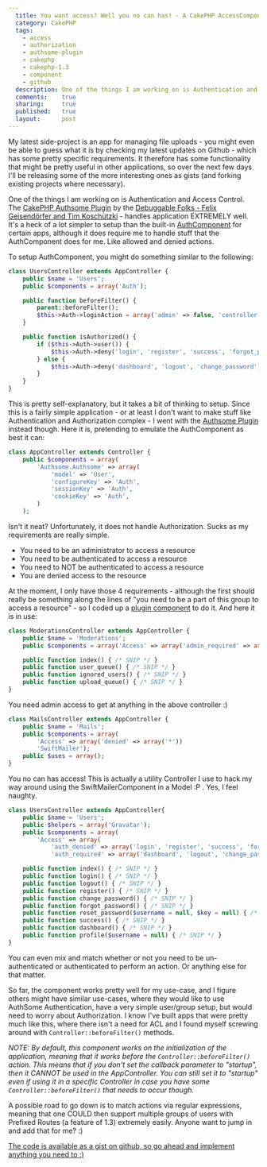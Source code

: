 ```yaml
---
  title: You want access? Well you no can has! - A CakePHP AccessComponent
  category: CakePHP
  tags:
    - access
    - authorization
    - authsome-plugin
    - cakephp
    - cakephp-1.3
    - component
    - github
  description: One of the things I am working on is Authentication and Access Control. While Authsome Component takes care of authentication, we still need something more.
  comments:    true
  sharing:     true
  published:   true
  layout:      post
---
```


My latest side-project is an app for managing file uploads - you might even be able to guess what it is by checking my latest updates on Github - which has some pretty specific requirements. It therefore has some functionality that might be pretty useful in other applications, so over the next few days I'll be releasing some of the more interesting ones as gists (and forking existing projects where necessary).

One of the things I am working on is Authentication and Access Control. The [CakePHP Authsome Plugin](http://github.com/felixge/cakephp-authsome) by the [Debuggable Folks - Felix Geisendörfer and Tim Koschützki](http://debuggable.com/) - handles application EXTREMELY well. It's a heck of a lot simpler to setup than the built-in [AuthComponent](http://api.cakephp.org/class/auth-component) for certain apps, although it does require me to handle stuff that the AuthComponent does for me. Like allowed and denied actions.

To setup AuthComponent, you might do something similar to the following:

```php
class UsersController extends AppController {
    public $name = 'Users';
    public $components = array('Auth');

    public function beforeFilter() {
        parent::beforeFilter();
        $this->Auth->loginAction = array('admin' => false, 'controller' => 'users', 'action' => 'login');
    }

    public function isAuthorized() {
        if ($this->Auth->user()) {
            $this->Auth->deny('login', 'register', 'success', 'forgot_password', 'reset_password');
        } else {
            $this->Auth->deny('dashboard', 'logout', 'change_password');
        }
    }
}
```

This is pretty self-explanatory, but it takes a bit of thinking to setup. Since this is a fairly simple application - or at least I don't want to make stuff like Authentication and Authorization complex - I went with the  [Authsome Plugin](http://github.com/felixge/cakephp-authsome) instead though. Here it is, pretending to emulate the AuthComponent as best it can:

```php
class AppController extends Controller {
    public $components = array(
        'Authsome.Authsome' => array(
            'model' => 'User',
            'configureKey' => 'Auth',
            'sessionKey' => 'Auth',
            'cookieKey' => 'Auth',
        )
    );
```

Isn't it neat? Unfortunately, it does not handle Authorization. Sucks as my requirements are really simple.

 - You need to be an administrator to access a resource
 - You need to be authenticated to access a resource
 - You need to NOT be authenticated to access a resource
 - You are denied access to the resource

At the moment, I only have those 4 requirements - although the first should really be something along the lines of "you need to be a part of this group to access a resource" - so I coded up a [plugin component](https://github.com/josegonzalez/cakephp-sanction) to do it. And here it is in use:

```php
class ModerationsController extends AppController {
    public $name = 'Moderations';
    public $components = array('Access' => array('admin_required' => array('*')));

    public function index() { /* SNIP */ }
    public function user_queue() { /* SNIP */ }
    public function ignored_users() { /* SNIP */ }
    public function upload_queue() { /* SNIP */ }
}
```

You need admin access to get at anything in the above controller :)

```php
class MailsController extends AppController {
    public $name = 'Mails';
    public $components = array(
        'Access' => array('denied' => array('*'))
        'SwiftMailer');
    public $uses = array();
}
```

You no can has access! This is actually a utility Controller I use to hack my way around using the SwiftMailerComponent in a Model :P . Yes, I feel naughty.

```php
class UsersController extends AppController{
    public $name = 'Users';
    public $helpers = array('Gravatar');
    public $components = array(
        'Access' => array(
            'auth_denied' => array('login', 'register', 'success', 'forgot_password', 'reset_password'),
            'auth_required' => array('dashboard', 'logout', 'change_password')));

    public function index() { /* SNIP */ }
    public function login() { /* SNIP */ }
    public function logout() { /* SNIP */ }
    public function register() { /* SNIP */ }
    public function change_password() { /* SNIP */ }
    public function forgot_password() { /* SNIP */ }
    public function reset_password($username = null, $key = null) { /* SNIP */ }
    public function success() { /* SNIP */ }
    public function dashboard() { /* SNIP */ }
    public function profile($username = null) { /* SNIP */ }
}
```

You can even mix and match whether or not you need to be un-authenticated or authenticated to perform an action. Or anything else for that matter.

So far, the component works pretty well for my use-case, and I figure others might have similar use-cases, where they would like to use AuthSome Authentication, have a very simple user/group setup, but would need to worry about Authorization. I know I've built apps that were pretty much like this, where there isn't a need for ACL and I found myself screwing around with `Controller::beforeFilter()` methods.

_NOTE: By default, this component works on the initialization of the application, meaning that it works before the `Controller::beforeFilter()` action. This means that if you don't set the callback parameter to "startup", then it CANNOT be used in the AppController. You can still set it to "startup" even if using it in a specific Controller in case you have some `Controller::beforeFilter()` that needs to occur though._

A possible road to go down is to match actions via regular expressions, meaning that one COULD then support multiple groups of users with Prefixed Routes (a feature of 1.3) extremely easily. Anyone want to jump in and add that for me? :)

[The code is available as a gist on github, so go ahead and implement anything you need to :)](http://gist.github.com/276000)
